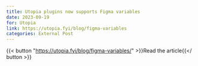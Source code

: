 ```yaml
---
title: Utopia plugins now supports Figma variables
date: 2023-09-19
for: Utopia
link: https://utopia.fyi/blog/figma-variables
categories: External Post
---
```


{{< button "https://utopia.fyi/blog/figma-variables/" >}}Read the article{{</ button >}}